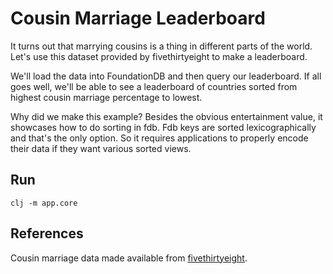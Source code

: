# Cousin Marriage Leaderboard

It turns out that marrying cousins is a thing in different parts of
the world.  Let's use this dataset provided by fivethirtyeight to make
a leaderboard.

We'll load the data into FoundationDB and then query our leaderboard.
If all goes well, we'll be able to see a leaderboard of countries
sorted from highest cousin marriage percentage to lowest.

Why did we make this example?  Besides the obvious entertainment
value, it showcases how to do sorting in fdb.  Fdb keys are sorted
lexicographically and that's the only option.  So it requires
applications to properly encode their data if they want various sorted
views.

## Run

    clj -m app.core

## References

Cousin marriage data made available from [fivethirtyeight][cousin-marriage-data].

[cousin-marriage-data]: https://github.com/fivethirtyeight/data/blob/master/cousin-marriage/cousin-marriage-data.csv

